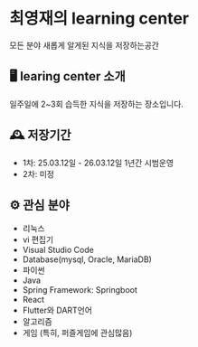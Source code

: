 # 최영재의 learning center
모든 분야 새롭게 알게된 지식을 저장하는공간


## 🖥️ learing center 소개
일주일에 2~3회 습득한 지식을 저장하는 장소입니다.
<br>

## 🕰️ 저장기간
* 1차: 25.03.12일 - 26.03.12일 1년간 시범운영
* 2차: 미정
   
## ⚙️ 관심 분야
- 리눅스
- vi 편집기
- Visual Studio Code
- Database(mysql, Oracle, MariaDB)
- 파이썬
- Java
- Spring Framework: Springboot
- React
- Flutter와 DART언어
- 알고리즘
- 게임 (특히, 퍼즐게임에 관심많음)

